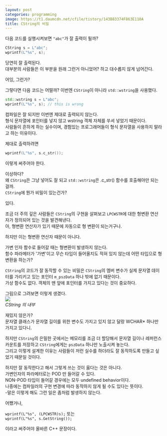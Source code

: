 ```yaml
---
layout: post
categories: programming
image: https://t1.daumcdn.net/cfile/tistory/143B83374F863E110A
title: CString의 비밀
---
```


다음 코드를 실행시켜보면 `"abc"`가 잘 출력이 될까?

```c++
CString s = L"abc";
wprintf(L"%s", s);
```

당연히 잘 출력된다.  
대부분의 사람들은 이 부분을 원래 그런거 아니었어? 하고 대수롭지 않게 넘어간다.

어잉, 그런가?

그렇다면 다음 코드는 어떨까? 이번엔 `CString`이 아니라 `std::wstring`을 사용했다.

```c++
std::wstring s = L"abc";
wprintf(L"%s", s); // this is wrong
```

컴파일은 잘 되지만 이번엔 제대로 출력되지 않는다.  
형식 문자열에 포인터를 넣지 않고 wstring 객체 자체를 쑤셔 넣었기 때문이다.  
사람들이 흔하게 하는 실수이며, 경험있는 프로그래머들이 형식 문자열을 사용하지 말라고 하는 이유이다.

제대로 출력하려면
```c++
wprintf(L"%s", s.c_str());
```

이렇게 써주어야 한다.

이상하다?  
왜 `CString`은 그냥 넣어도 잘 되고 `std::wstring`은 .c_str() 함수를 호출해야만 되는걸까.  
`CString`에 뭔가 비밀이 있는건가?

있다.

조금 더 주의 깊은 사람들은 `CString`의 구현을 살펴보고 `LPCWSTR`에 대한 형변환 연산자가 정의되어 있는 것을 발견해낸다.  
아, 형변환 연산자가 있기 때문에 자동으로 형 변환이 되는거구나.

하지만 이는 형변환 연산자 때문이 아니다.

가변 인자 함수로 들어갈 때는 형변환이 발생하지 않는다.  
함수 파라메터가 '가변'이고 무슨 타입이 들어올지도 적혀 있지 않는데 어떤 타입으로 형변환을 하는가?

`CString`의 코드가 잘 동작할 수 있는 비밀은 `CString`의 멤버 변수가 실제 문자열 데이터를 가리키고 있는 포인터 `m_pszData` 하나 밖에 없기 때문이다.  
가상 함수도 없다. 객체의 맨 앞에 포인터를 가지고 있다는 것이 중요하다.

그림으로 그려보면 이렇게 생겼다.  
![](https://t1.daumcdn.net/cfile/tistory/143B83374F863E110A)  
*CString 의 내부*

재밌지 않은가?  
문자열 클래스가 문자열 길이를 위한 변수도 가지고 있지 않고 달랑 WCHAR* 하나만 가지고 있다니.

하지만 `CString`의 은밀한 곳에서는 메모리를 조금 더 할당해서 문자열 길이나 레퍼런스 카운트를 저장하고 `CString`에게는 `pszData` 하나만 노출시켜 놓는다.  
그리고 이렇게 설계한 이유는 사람들이 저런 실수를 하더라도 잘 동작하도록 만들고 싶었기 때문일 것이다.

하지만 잘 동작한다고 해서 그렇게 쓰는 것이 옳다는 것은 아니다.  
가변인자의 파라메터로는 POD 만 들어갈 수 있다.  
NON-POD 타입이 들어갈 경우에는 모두 undefined behavior이다.  
나중에는 컴파일러의 구현 변경에 따라 동작하지 않게 될 수도 있다는 뜻이다.  
-말은 이렇게 해도 그런 일은 좀처럼 발생하지 않는다.

어쨌거나,

`wprintf(L"%s", (LPCWSTR)s);` 또는  
`wprintf(L"%s", s.GetString());`

이라고 써주어야 올바른 C++ 문장이다.